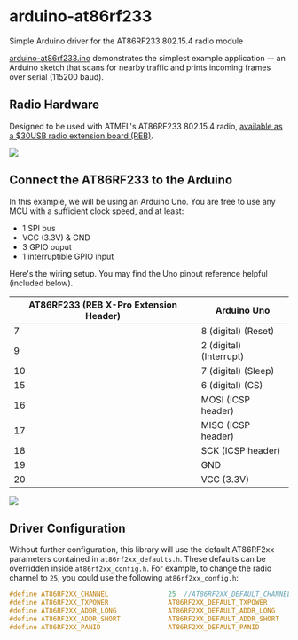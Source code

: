 # arduino-at86rf233
Simple Arduino driver for the AT86RF233 802.15.4 radio module

[arduino-at86rf233.ino](https://github.com/msolters/arduino-at86rf233/blob/master/arduino-at86rf233.ino) demonstrates the simplest example application -- an Arduino sketch that scans for nearby traffic and prints incoming frames over serial (115200 baud).

## Radio Hardware
Designed to be used with ATMEL's AT86RF233 802.15.4 radio, [available as a $30USB radio extension board (REB)](http://www.mouser.com/ProductDetail/Atmel/ATREB233-XPRO/?qs=HVbQlW5zcXX%2FEgqNxRIBfA%3D%3D).

![](http://media.digikey.com/Photos/Atmel%20Photos/ATREB233-XPRO.JPG)

## Connect the AT86RF233 to the Arduino
In this example, we will be using an Arduino Uno.  You are free to use any MCU with a sufficient clock speed, and at least:

*  1 SPI bus
*  VCC (3.3V) & GND
*  3 GPIO ouput
*  1 interruptible GPIO input

Here's the wiring setup.  You may find the Uno pinout reference helpful (included below).

AT86RF233 (REB X-Pro Extension Header) | Arduino Uno
---|---
7 | 8 (digital) (Reset)
9 | 2 (digital) (Interrupt)
10 | 7 (digital) (Sleep)
15 | 6 (digital) (CS)
16 | MOSI (ICSP header)
17 | MISO (ICSP header)
18 | SCK (ICSP header)
19 | GND
20 | VCC (3.3V)

![](http://www.gammon.com.au/images/ArduinoUno_R3_Pinouts.png)

## Driver Configuration
Without further configuration, this library will use the default AT86RF2xx parameters contained in `at86rf2xx_defaults.h`.  These defaults can be overridden inside `at86rf2xx_config.h`.  For example, to change the radio channel to `25`, you could use the following `at86rf2xx_config.h`:

```c
#define AT86RF2XX_CHANNEL               25  //AT86RF2XX_DEFAULT_CHANNEL
#define AT86RF2XX_TXPOWER               AT86RF2XX_DEFAULT_TXPOWER
#define AT86RF2XX_ADDR_LONG             AT86RF2XX_DEFAULT_ADDR_LONG
#define AT86RF2XX_ADDR_SHORT            AT86RF2XX_DEFAULT_ADDR_SHORT
#define AT86RF2XX_PANID                 AT86RF2XX_DEFAULT_PANID
```

